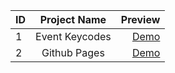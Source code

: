 | ID | Project Name  | Preview |
| ------------- |:-------------:| -----:|
| 1 | Event Keycodes |[Demo](https://mini-projects.selcukguler.com/event-keycodes)|
| 2 | Github Pages |[Demo](https://mini-projects.selcukguler.com/github-pages)|
